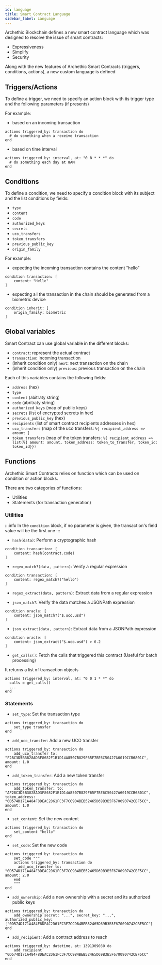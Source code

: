 ```yaml
---
id: language
title: Smart Contract Language
sidebar_label: Language
---
```


Archethic Blockchain defines a new smart contract language which was designed to resolve the issue of smart contracts:

- Expressiveness
- Simplify
- Security

Along with the new features of Archethic Smart Contracts (triggers, conditions, actions), a new custom language is defined

## Triggers/Actions

To define a trigger, we need to specify an action block with its trigger type and the following parameters (if presents)

For example:

- based on an incoming transaction

```
actions triggered_by: transaction do
  # do something when a receive transaction
end
```

- based on time interval

```
actions triggered_by: interval, at: "0 8 * * *" do
  # do something each day at 8AM
end
```

## Conditions

To define a condition, we need to specify a condition block with its subject and the list conditions by fields:

- `type`
- `content`
- `code`
- `authorized_keys`
- `secrets`
- `uco_transfers`
- `token_transfers`
- `previous_public_key`
- `origin_family`

For example:

- expecting the incoming transaction contains the content "hello"

```
condition transaction: [
    content: "Hello"
]
```

- expecting all the transaction in the chain should be generated from a biometric device

```
condition inherit: [
    origin_family: biometric
]
```

## Global variables

Smart Contract can use global variable in the different blocks:

- `contract`: represent the actual contract
- `transaction`: incoming transaction
- (inherit condition only) `next`: next transaction on the chain
- (inherit condition only) `previous`: previous transaction on the chain

Each of this variables contains the following fields:

- `address` (hex)
- `type`
- `content` (abitraty string)
- `code` (abritraty string)
- `authorized_keys` (map of public keys)
- `secrets` (list of encrypted secrets in hex)
- `previous_public_key` (hex)
- `recipients` (list of smart contract recipients addresses in hex)
- `uco_transfers` (map of the uco transfers: `%{ recipient_address => amount }`
- `token_transfers` (map of the token transfers: `%{ recipient_address => list(%{ amount: amount, token_address: token_to_transfer, token_id: token_id}}) `

## Functions

Archethic Smart Contracts relies on function which can be used on condition or action blocks.

There are two categories of functions:

- Utilities
- Statements (for transaction generation)

### Utilities

:::info
In the `condition` block, if no parameter is given, the transaction's field value will be the first one
:::

- `hash(data)`: Perform a cryptographic hash

```
condition transaction: [
    content: hash(contract.code)
]
```

- `regex_match?(data, pattern)`: Verify a regular expression

```
condition transaction: [
    content: regex_match?("hello")
]
```

- `regex_extract(data, pattern)`: Extract data from a regular expression

- `json_match?`: Verify the data matches a JSONPath expression

```
condition oracle: [
    content: json_match?("$.uco.usd")
]
```

- `json_extract(data, pattern)`: Extract data from a JSONPath expression

```
condition oracle: [
    content: json_extract("$.uco.usd") > 0.2
]
```

- `get_calls()`: Fetch the calls that triggered this contract (Useful for batch processing)

It returns a list of transaction objects

```
actions triggered_by: interval, at: "0 0 1 * *" do
  calls = get_calls()
  ...
end
```


### Statements

- `set_type`: Set the transaction type

```
actions triggered_by: transaction do
    set_type transfer
end
```

- `add_uco_transfer`: Add a new UCO transfer

```
actions triggered_by: transaction do
    add_uco_transfer to: "F28C3D5B3828AD3F8682F1B1D14A8507B829F65F7BE6C50427A6019CCB6801C", amount: 1.0
end
```

- `add_token_transfer`: Add a new token transfer

```
actions triggered_by: transaction do
    add_token_transfer: to: "AF28C3D5B3828AD3F8682F1B1D14A8507B829F65F7BE6C50427A6019CCB6801C", token_address: "0D574D171A484F8DEAC2D61FC3F7CC984BEB52465D69B3B5F670090742CBF5CC", amount: 1.0
end
```

- `set_content`: Set the new content

```
actions triggered_by: transaction do
    set_content "hello"
end
```

- `set_code`: Set the new code

```
actions triggered_by: transaction do
    set_code """
    actions triggered_by: transaction do
      add_uco_transfer to: "0D574D171A484F8DEAC2D61FC3F7CC984BEB52465D69B3B5F670090742CBF5CC", amount: 2.0
    end
    """
end
```

- `add_ownership`: Add a new ownership with a secret and its authorized public keys

```
actions triggered_by: transaction do
    add_ownership secret: "...", secret_key: "...", authorized_public_key: ["0D574D171A484F8DEAC2D61FC3F7CC984BEB52465D69B3B5F670090742CBF5CC"]
end
```

- `add_recipient`: Add a contract address to reach

```
actions triggered_by: datetime, at: 1391309030 do
    add_recipient "0D574D171A484F8DEAC2D61FC3F7CC984BEB52465D69B3B5F670090742CBF5CC"
end

```
